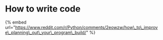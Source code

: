 # How to write code

{% embed url="https://www.reddit.com/r/Python/comments/2eowzw/how\_to\_improve\_planning\_out\_your\_program\_build/" %}



